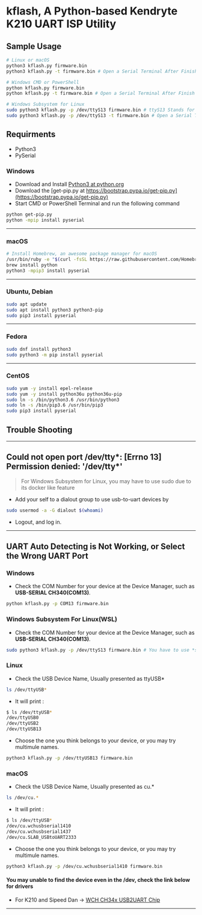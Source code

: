# kflash, A Python-based Kendryte K210 UART ISP Utility

## Sample Usage

```bash
# Linux or macOS
python3 kflash.py firmware.bin
python3 kflash.py -t firmware.bin # Open a Serial Terminal After Finish

# Windows CMD or PowerShell
python kflash.py firmware.bin
python kflash.py -t firmware.bin # Open a Serial Terminal After Finish

# Windows Subsystem for Linux
sudo python3 kflash.py -p /dev/ttyS13 firmware.bin # ttyS13 Stands for the COM13 in Device Manager
sudo python3 kflash.py -p /dev/ttyS13 -t firmware.bin # Open a Serial Terminal After Finish
```

## Requirments

- Python3
- PySerial

### Windows

- Download and Install [Python3 at python.org](https://www.python.org/downloads/release/python-367/)
- Download the [get-pip.py at https://bootstrap.pypa.io/get-pip.py](https://bootstrap.pypa.io/get-pip.py)
- Start CMD or PowerShell Terminal and run the following command

 ```bash
 python get-pip.py
 python -mpip install pyserial
 ```

 --------

### macOS

```bash
# Install Homebrew, an awesome package manager for macOS
/usr/bin/ruby -e "$(curl -fsSL https://raw.githubusercontent.com/Homebrew/install/master/install)"
brew install python
python3 -mpip3 install pyserial
```

 --------

### Ubuntu, Debian

```bash
sudo apt update
sudo apt install python3 python3-pip
sudo pip3 install pyserial
```
 --------

### Fedora

```bash
sudo dnf install python3
sudo python3 -m pip install pyserial
```

 --------

### CentOS

```bash
sudo yum -y install epel-release
sudo yum -y install python36u python36u-pip
sudo ln -s /bin/python3.6 /usr/bin/python3
sudo ln -s /bin/pip3.6 /usr/bin/pip3
sudo pip3 install pyserial
```

## Trouble Shooting

 --------

## Could not open port /dev/tty*: [Errno 13] Permission denied: '/dev/tty*'

> For Windows Subsystem for Linux, you may have to use sudo due to its docker like feature

- Add your self to a dialout group to use usb-to-uart devices by

```bash
sudo usermod -a -G dialout $(whoami)
```

- Logout, and log in.

 --------

## UART Auto Detecting is Not Working, or Select the Wrong UART Port

### Windows

- Check the COM Number for your device at the Device Manager, such as **USB-SERIAL CH340(COM13)**.

```bash
python kflash.py -p COM13 firmware.bin
```

### Windows Subsystem For Linux(WSL)

- Check the COM Number for your device at the Device Manager, such as **USB-SERIAL CH340(COM13)**.

```bash
sudo python3 kflash.py -p /dev/ttyS13 firmware.bin # You have to use *sudo* here
```

### Linux

- Check the USB Device Name, Usually presented as ttyUSB*

```bash
ls /dev/ttyUSB*
```

- It will print :

```bash
$ ls /dev/ttyUSB*
/dev/ttyUSB0
/dev/ttyUSB2
/dev/ttyUSB13
```

- Choose the one you think belongs to your device, or you may try multimule names.

```bash
python3 kflash.py -p /dev/ttyUSB13 firmware.bin
```

### macOS

- Check the USB Device Name, Usually presented as cu.*

```bash
ls /dev/cu.*
```

- It will print :

```bash
$ ls /dev/ttyUSB*
/dev/cu.wchusbserial1410
/dev/cu.wchusbserial1437
/dev/cu.SLAB_USBtoUART2333
```

- Choose the one you think belongs to your device, or you may try multimule names.

```bash
python3 kflash.py -p /dev/cu.wchusbserial1410 firmware.bin
```

#### You may unable to find the device even in the /dev, check the link below for drivers

- For K210 and Sipeed Dan -> [WCH CH34x USB2UART Chip](https://github.com/adrianmihalko/ch340g-ch34g-ch34x-mac-os-x-driver)

 --------